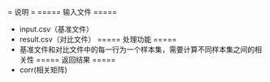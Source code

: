 = 说明 =
===== 输入文件 =====
* input.csv（基准文件）
* result.csv（对比文件）
===== 处理功能 =====
* 基准文件和对比文件中的每一行为一个样本集，需要计算不同样本集之间的相关性
===== 返回结果 =====
* corr(相关矩阵)
